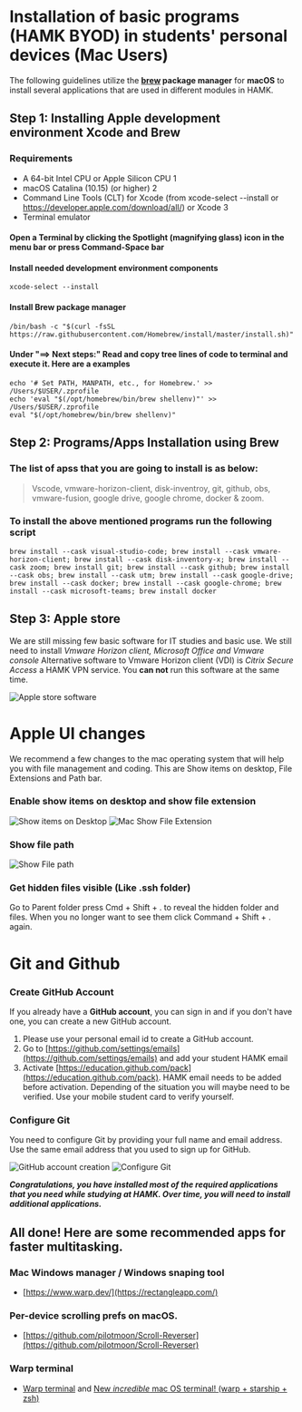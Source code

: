 # Installation of basic programs (HAMK BYOD) in students' personal devices (Mac Users)
The following guidelines utilize the **[brew](https://brew.sh/) package manager** for **macOS** to install several applications that are used in different modules in HAMK. 


## Step 1: Installing Apple development environment Xcode and Brew

### Requirements
* A 64-bit Intel CPU or Apple Silicon CPU 1
* macOS Catalina (10.15) (or higher) 2
* Command Line Tools (CLT) for Xcode (from xcode-select --install or https://developer.apple.com/download/all/) or Xcode 3
* Terminal emulator

#### Open a Terminal by clicking the Spotlight (magnifying glass) icon in the menu bar or press Command-Space bar

#### Install needed development environment components
```
xcode-select --install
```
#### Install Brew package manager
```
/bin/bash -c "$(curl -fsSL https://raw.githubusercontent.com/Homebrew/install/master/install.sh)"
```

#### Under "==> Next steps:" Read and copy tree lines of code to terminal and execute it. Here are a examples
```
echo '# Set PATH, MANPATH, etc., for Homebrew.' >> /Users/$USER/.zprofile
echo 'eval "$(/opt/homebrew/bin/brew shellenv)"' >> /Users/$USER/.zprofile
eval "$(/opt/homebrew/bin/brew shellenv)"
```

## Step 2: Programs/Apps Installation using Brew
### The list of apss that you are going to install is as below: <br>
> Vscode, vmware-horizon-client, disk-inventroy, git, github, obs, vmware-fusion, google drive, google chrome, docker & zoom.
### To install the above mentioned programs run the following script
```
brew install --cask visual-studio-code; brew install --cask vmware-horizon-client; brew install --cask disk-inventory-x; brew install --cask zoom; brew install git; brew install --cask github; brew install --cask obs; brew install --cask utm; brew install --cask google-drive; brew install --cask docker; brew install --cask google-chrome; brew install --cask microsoft-teams; brew install docker
```

## Step 3: Apple store
We are still missing few basic software for IT studies and basic use. We still need to install *Vmware Horizon client, Microsoft Office and Vmware console* Alternative software to Vmware Horizon client (VDI) is *Citrix Secure Access* a HAMK VPN service. You **can not** run this software at the same time.  

![Apple store software](assets/mac-apps-from-apple-store.png "Install software ")

# Apple UI changes

We recommend a few changes to the mac operating system that will help you with file management and coding. This are Show items on desktop, File Extensions and Path bar.

### Enable show items on desktop and show file extension
![Show items on Desktop](assets/mac-show-items-on-desktop.png "Show items on Desktop")
![Mac Show File Extension](assets/mac-show-file-extensions.png "Mac Show File Extension")

### Show file path
![Show File path](assets/mac-show-file-path.png "Show File path")

### Get hidden files visible (Like .ssh folder)
Go to Parent folder
press Cmd + Shift + . to reveal the hidden folder and files.
When you no longer want to see them click Command + Shift + . again.



# Git and Github
### Create GitHub Account
If you already have a **GitHub account**, you can sign in and if you don't have one, you can create a new GitHub account. 

  1.  Please use your personal email id to create a GitHub account. 
  2.  Go to [https://github.com/settings/emails](https://github.com/settings/emails) and add your student HAMK email
  3.  Activate [https://education.github.com/pack](https://education.github.com/pack). HAMK email needs to be added before activation. Depending of the situation you will maybe need to be verified. Use your mobile student card to verify yourself.

### Configure Git
You need to configure Git by providing your full name and email address. Use the same email address that you used to sign up for GitHub.

![GitHub account creation](assets/githubaccount.png "Please click Create your free account or Sign in to GitHUb.com depending on your situation")
![Configure Git](assets/configureGit.png "Please use your Full Name and email ")

***Congratulations, you have installed most of the required applications that you need while studying at HAMK. Over time, you will need to install additional applications.***

## All done! Here are some recommended apps for faster multitasking.

### Mac Windows manager / Windows snaping tool
* [https://www.warp.dev/](https://rectangleapp.com/)

### Per-device scrolling prefs on macOS.
* [https://github.com/pilotmoon/Scroll-Reverser](https://github.com/pilotmoon/Scroll-Reverser)


### Warp terminal 
* [Warp terminal](https://www.warp.dev/) and [New *incredible* mac OS terminal! (warp + starship + zsh)](https://www.youtube.com/watch?v=NfggT5enF4o)


